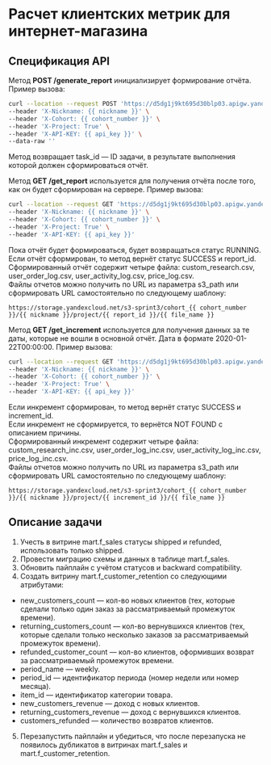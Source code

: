 # Расчет клиентских метрик для интернет-магазина

## Спецификация API

Метод **POST /generate_report** инициализирует формирование отчёта. Пример вызова:
```bash
curl --location --request POST 'https://d5dg1j9kt695d30blp03.apigw.yandexcloud.net/generate_report' \
--header 'X-Nickname: {{ nickname }}' \
--header 'X-Cohort: {{ cohort_number }}' \
--header 'X-Project: True' \
--header 'X-API-KEY: {{ api_key }}' \
--data-raw '' 
```
Метод возвращает task_id — ID задачи, в результате выполнения которой должен сформироваться отчёт.


Метод **GET /get_report** используется для получения отчёта после того, как он будет сформирован на сервере. Пример вызова:
```bash
curl --location --request GET 'https://d5dg1j9kt695d30blp03.apigw.yandexcloud.net/get_report?task_id={{ task_id }}' \
--header 'X-Nickname: {{ nickname }}' \
--header 'X-Cohort: {{ cohort_number }}' \
--header 'X-Project: True' \
--header 'X-API-KEY: {{ api_key }}' 
```
Пока отчёт будет формироваться, будет возвращаться статус RUNNING. </br>
Если отчёт сформирован, то метод вернёт статус SUCCESS и report_id. </br>
Сформированный отчёт содержит четыре файла: custom_research.csv, user_order_log.csv, user_activity_log.csv, price_log.csv. </br>
Файлы отчетов можно получить по URL из параметра s3_path или сформировать URL самостоятельно по следующему шаблону:
```
https://storage.yandexcloud.net/s3-sprint3/cohort_{{ cohort_number }}/{{ nickname }}/project/{{ report_id }}/{{ file_name }}
```

Метод **GET /get_increment** используется для получения данных за те даты, которые не вошли в основной отчёт. Дата в формате 2020-01-22T00:00:00. Пример вызова:
```bash
curl --location --request GET 'https://d5dg1j9kt695d30blp03.apigw.yandexcloud.net/get_increment?report_id={{ report_id }}&date={{ date }}' \
--header 'X-Nickname: {{ nickname }}' \
--header 'X-Cohort: {{ cohort_number }}' \
--header 'X-Project: True' \
--header 'X-API-KEY: {{ api_key }}' 
```
Если инкремент сформирован, то метод вернёт статус SUCCESS и increment_id. </br>
Если инкремент не сформируется, то вернётся NOT FOUND с описанием причины.  </br>
Сформированный инкремент содержит четыре файла: custom_research_inc.csv, user_order_log_inc.csv, user_activity_log_inc.csv, price_log_inc.csv.  </br>
Файлы отчетов можно получить по URL из параметра s3_path или сформировать URL самостоятельно по следующему шаблону:
```
https://storage.yandexcloud.net/s3-sprint3/cohort_{{ cohort_number }}/{{ nickname }}/project/{{ increment_id }}/{{ file_name }}
```


## Описание задачи
1. Учесть в витрине mart.f_sales статусы shipped и refunded, использовать только shipped.
2. Провести миграцию схемы и данных в таблице mart.f_sales.
3. Обновить пайплайн с учётом статусов и backward compatibility.
4. Создать витрину mart.f_customer_retention со следующими атрибутами:
- new_customers_count — кол-во новых клиентов (тех, которые сделали только один заказ за рассматриваемый промежуток времени).
- returning_customers_count — кол-во вернувшихся клиентов (тех, которые сделали только несколько заказов за рассматриваемый промежуток времени).
- refunded_customer_count — кол-во клиентов, оформивших возврат за рассматриваемый промежуток времени.
- period_name — weekly.
- period_id — идентификатор периода (номер недели или номер месяца).
- item_id — идентификатор категории товара.
- new_customers_revenue — доход с новых клиентов.
- returning_customers_revenue — доход с вернувшихся клиентов.
- customers_refunded — количество возвратов клиентов. 
5. Перезапустить пайплайн и убедиться, что после перезапуска не появилось дубликатов в витринах mart.f_sales и mart.f_customer_retention.
